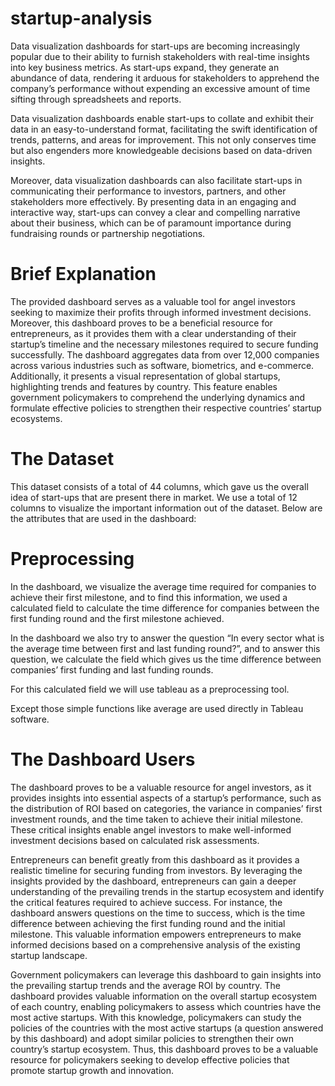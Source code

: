 # startup-analysis
Data visualization dashboards for start-ups are becoming increasingly popular due to their ability to furnish stakeholders with real-time insights into key business metrics. As start-ups expand, they generate an abundance of data, rendering it arduous for stakeholders to apprehend the company’s performance without expending an excessive amount of time sifting through spreadsheets and reports.

Data visualization dashboards enable start-ups to collate and exhibit their data in an easy-to-understand format, facilitating the swift identification of trends, patterns, and areas for improvement. This not only conserves time but also engenders more knowledgeable decisions based on data-driven insights.

Moreover, data visualization dashboards can also facilitate start-ups in communicating their performance to investors, partners, and other stakeholders more effectively. By presenting data in an engaging and interactive way, start-ups can convey a clear and compelling narrative about their business, which can be of paramount importance during fundraising rounds or partnership negotiations.

# Brief Explanation
The provided dashboard serves as a valuable tool for angel investors seeking to maximize their profits through informed investment decisions. Moreover, this dashboard proves to be a beneficial resource for entrepreneurs, as it provides them with a clear understanding of their startup’s timeline and the necessary milestones required to secure funding successfully. The dashboard aggregates data from over 12,000 companies across various industries such as software, biometrics, and e-commerce. Additionally, it presents a visual representation of global startups, highlighting trends and features by country. This feature enables government policymakers to comprehend the underlying dynamics and formulate effective policies to strengthen their respective countries’ startup ecosystems.

# The Dataset
This dataset consists of a total of 44 columns, which gave us the overall idea of start-ups that are present there in market. We use a total of 12 columns to visualize the important information out of the dataset. Below are the attributes that are used in the dashboard:

# Preprocessing
In the dashboard, we visualize the average time required for companies to achieve their first milestone, and to find this information, we used a calculated field to calculate the time difference for companies between the first funding round and the first milestone achieved.

In the dashboard we also try to answer the question “In every sector what is the average time between first and last funding round?”, and to answer this question, we calculate the field which gives us the time difference between companies’ first funding and last funding rounds.

For this calculated field we will use tableau as a preprocessing tool.

Except those simple functions like average are used directly in Tableau software.

# The Dashboard Users
The dashboard proves to be a valuable resource for angel investors, as it provides insights into essential aspects of a startup’s performance, such as the distribution of ROI based on categories, the variance in companies’ first investment rounds, and the time taken to achieve their initial milestone. These critical insights enable angel investors to make well-informed investment decisions based on calculated risk assessments.

Entrepreneurs can benefit greatly from this dashboard as it provides a realistic timeline for securing funding from investors. By leveraging the insights provided by the dashboard, entrepreneurs can gain a deeper understanding of the prevailing trends in the startup ecosystem and identify the critical features required to achieve success. For instance, the dashboard answers questions on the time to success, which is the time difference between achieving the first funding round and the initial milestone. This valuable information empowers entrepreneurs to make informed decisions based on a comprehensive analysis of the existing startup landscape.

Government policymakers can leverage this dashboard to gain insights into the prevailing startup trends and the average ROI by country. The dashboard provides valuable information on the overall startup ecosystem of each country, enabling policymakers to assess which countries have the most active startups. With this knowledge, policymakers can study the policies of the countries with the most active startups (a question answered by this dashboard) and adopt similar policies to strengthen their own country’s startup ecosystem. Thus, this dashboard proves to be a valuable resource for policymakers seeking to develop effective policies that promote startup growth and innovation.
